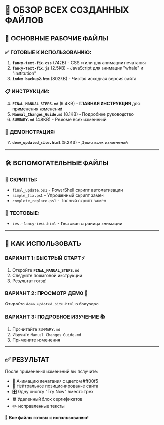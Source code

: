 # 📁 ОБЗОР ВСЕХ СОЗДАННЫХ ФАЙЛОВ

## 🎯 ОСНОВНЫЕ РАБОЧИЕ ФАЙЛЫ

### ✅ **ГОТОВЫЕ К ИСПОЛЬЗОВАНИЮ:**
1. **`fancy-text-fix.css`** (742B) - CSS стили для анимации печатания
2. **`fancy-text-fix.js`** (2.5KB) - JavaScript для анимации "whale" и "institution"
3. **`index_backup2.htm`** (802KB) - Чистая исходная версия сайта

### 📋 **ИНСТРУКЦИИ:**
4. **`FINAL_MANUAL_STEPS.md`** (9.4KB) - **ГЛАВНАЯ ИНСТРУКЦИЯ** для применения изменений
5. **`Manual_Changes_Guide.md`** (8.1KB) - Подробное руководство
6. **`SUMMARY.md`** (4.8KB) - Резюме всех изменений

### 🎨 **ДЕМОНСТРАЦИЯ:**
7. **`demo_updated_site.html`** (9.2KB) - Демо всех изменений

---

## 🛠️ ВСПОМОГАТЕЛЬНЫЕ ФАЙЛЫ

### 📜 **СКРИПТЫ:**
- `final_update.ps1` - PowerShell скрипт автоматизации
- `simple_fix.ps1` - Упрощенный скрипт замен
- `complete_replace.ps1` - Полный скрипт замен

### 🧪 **ТЕСТОВЫЕ:**
- `test-fancy-text.html` - Тестовая страница анимации

---

## 🎯 **КАК ИСПОЛЬЗОВАТЬ**

### **ВАРИАНТ 1: БЫСТРЫЙ СТАРТ** ⚡
1. Откройте **`FINAL_MANUAL_STEPS.md`**
2. Следуйте пошаговой инструкции
3. Результат готов!

### **ВАРИАНТ 2: ПРОСМОТР ДЕМО** 👀
Откройте `demo_updated_site.html` в браузере

### **ВАРИАНТ 3: ПОДРОБНОЕ ИЗУЧЕНИЕ** 📚
1. Прочитайте `SUMMARY.md`
2. Изучите `Manual_Changes_Guide.md`
3. Примените изменения

---

## ✅ **РЕЗУЛЬТАТ**

После применения изменений вы получите:
- 🎨 Анимацию печатания с цветом #ff00f5
- 📝 Нейтральное позиционирование сайта
- 🎛️ Одну кнопку "Try Now" вместо трех
- 🗑️ Удаленный блок сертификатов
- ✏️ Исправленные тексты

**📂 Все файлы готовы к использованию!** 
